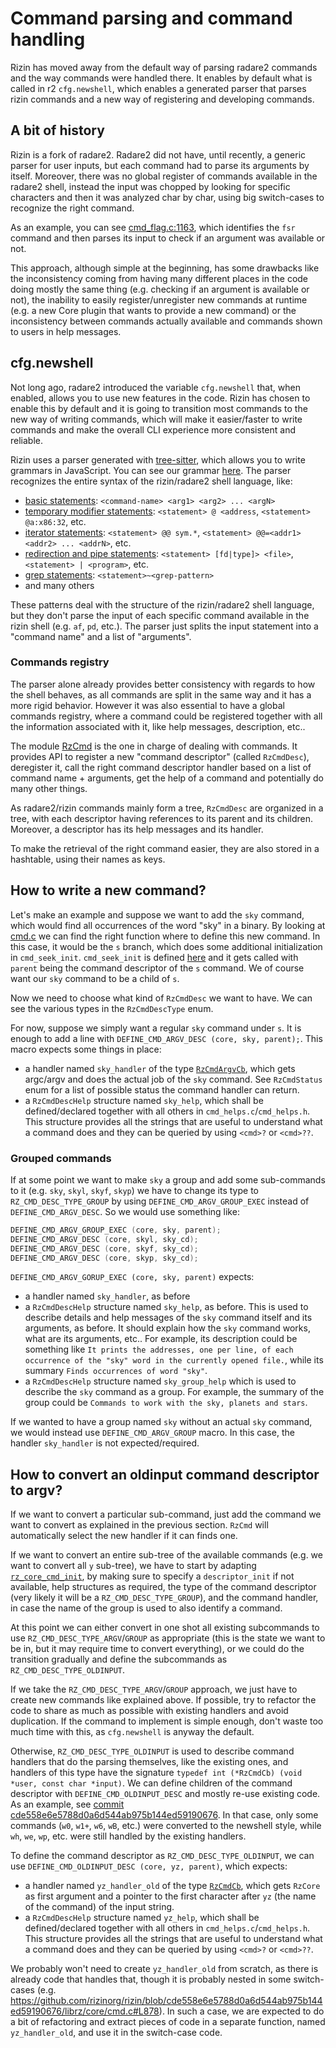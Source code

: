 # Command parsing and command handling

Rizin has moved away from the default way of parsing radare2 commands and the
way commands were handled there. It enables by default what is called in r2
`cfg.newshell`, which enables a generated parser that parses rizin commands and
a new way of registering and developing commands.

## A bit of history

Rizin is a fork of radare2. Radare2 did not have, until recently, a generic
parser for user inputs, but each command had to parse its arguments by
itself. Moreover, there was no global register of commands available in the
radare2 shell, instead the input was chopped by looking for specific characters
and then it was analyzed char by char, using big switch-cases to recognize the
right command.

As an example, you can see
[cmd_flag.c:1163](https://github.com/rizinorg/rizin/blob/cde558e6e5788d0a6d544ab975b144ed59190676/librz/core/cmd_flag.c#L1163),
which identifies the `fsr` command and then parses its input to check if an
argument was available or not.

This approach, although simple at the beginning, has some drawbacks like the
inconsistency coming from having many different places in the code doing mostly
the same thing (e.g. checking if an argument is available or not), the
inability to easily register/unregister new commands at runtime (e.g. a new Core
plugin that wants to provide a new command) or the inconsistency between
commands actually available and commands shown to users in help messages.

## cfg.newshell

Not long ago, radare2 introduced the variable `cfg.newshell` that, when enabled,
allows you to use new features in the code. Rizin has chosen to enable this by
default and it is going to transition most commands to the new way of writing
commands, which will make it easier/faster to write commands and make
the overall CLI experience more consistent and reliable.

Rizin uses a parser generated with
[tree-sitter](https://tree-sitter.github.io/tree-sitter/), which allows you to
write grammars in JavaScript. You can see our grammar
[here](https://github.com/rizinorg/rizin/blob/dev/shlr/rizin-shell-parser/grammar.js).
The parser recognizes the entire syntax of the rizin/radare2 shell language, like:

- [basic statements](https://github.com/rizinorg/rizin/blob/cde558e6e5788d0a6d544ab975b144ed59190676/shlr/rizin-shell-parser/grammar.js#L330): `<command-name> <arg1> <arg2> ... <argN>`
- [temporary modifier statements](https://github.com/rizinorg/rizin/blob/cde558e6e5788d0a6d544ab975b144ed59190676/shlr/rizin-shell-parser/grammar.js#L124): `<statement> @ <address`, `<statement> @a:x86:32`, etc.
- [iterator statements](https://github.com/rizinorg/rizin/blob/cde558e6e5788d0a6d544ab975b144ed59190676/shlr/rizin-shell-parser/grammar.js#L142): `<statement> @@ sym.*`, `<statement> @@=<addr1> <addr2> ... <addrN>`, etc.
- [redirection and pipe statements](https://github.com/rizinorg/rizin/blob/cde558e6e5788d0a6d544ab975b144ed59190676/shlr/rizin-shell-parser/grammar.js#L177): `<statement> [fd|type]> <file>`, `<statement> | <program>`, etc.
- [grep statements](https://github.com/rizinorg/rizin/blob/cde558e6e5788d0a6d544ab975b144ed59190676/shlr/rizin-shell-parser/grammar.js#L184): `<statement>~<grep-pattern>`
- and many others

These patterns deal with the structure of the rizin/radare2 shell language, but
they don't parse the input of each specific command available in the rizin
shell (e.g. `af`, `pd`, etc.). The parser just splits the input statement into a
"command name" and a list of "arguments".

### Commands registry

The parser alone already provides better consistency with regards to how the
shell behaves, as all commands are split in the same way and it has a more rigid
behavior. However it was also essential to have a global commands registry,
where a command could be registered together with all the information associated
with it, like help messages, description, etc..

The module
[RzCmd](https://github.com/rizinorg/rizin/blob/cde558e6e5788d0a6d544ab975b144ed59190676/librz/include/rz_cmd.h)
is the one in charge of dealing with commands. It provides API to register a new
"command descriptor" (called `RzCmdDesc`), deregister it, call the right command
descriptor handler based on a list of command name + arguments, get the help of
a command and potentially do many other things.

As radare2/rizin commands mainly form a tree, `RzCmdDesc` are organized in a
tree, with each descriptor having references to its parent and its children.
Moreover, a descriptor has its help messages and its handler.

To make the retrieval of the right command easier, they are also stored in a
hashtable, using their names as keys.

## How to write a new command?

Let's make an example and suppose we want to add the `sky` command, which would
find all occurrences of the word "sky" in a binary. By looking at
[cmd.c](https://github.com/rizinorg/rizin/blob/cde558e6e5788d0a6d544ab975b144ed59190676/librz/core/cmd.c#L7118)
we can find the right function where to define this new command. In this case,
it would be the `s` branch, which does some additional initialization in
`cmd_seek_init`. `cmd_seek_init` is defined
[here](https://github.com/rizinorg/rizin/blob/cde558e6e5788d0a6d544ab975b144ed59190676/librz/core/cmd_seek.c#L65)
and it gets called with `parent` being the command descriptor of the `s`
command. We of course want our `sky` command to be a child of `s`.

Now we need to choose what kind of `RzCmdDesc` we want to have. We can see the
various types in the `RzCmdDescType` enum.

For now, suppose we simply want a regular `sky` command under `s`. It is enough
to add a line with `DEFINE_CMD_ARGV_DESC (core, sky, parent);`. This macro
expects some things in place:

- a handler named `sky_handler` of the type
  [`RzCmdArgvCb`](https://github.com/rizinorg/rizin/blob/cde558e6e5788d0a6d544ab975b144ed59190676/librz/include/rz_cmd.h#L29),
  which gets argc/argv and does the actual job of the `sky` command. See
  `RzCmdStatus` enum for a list of possible status the command handler can
  return.
- a `RzCmdDescHelp` structure named `sky_help`, which shall be defined/declared
  together with all others in `cmd_helps.c`/`cmd_helps.h`. This structure
  provides all the strings that are useful to understand what a command does and
  they can be queried by using `<cmd>?` or `<cmd>??`.
  
### Grouped commands

If at some point we want to make `sky` a group and add some sub-commands to it
(e.g. `sky`, `skyl`, `skyf`, `skyp`) we have to change its type to
`RZ_CMD_DESC_TYPE_GROUP` by using `DEFINE_CMD_ARGV_GROUP_EXEC` instead of
`DEFINE_CMD_ARGV_DESC`. So we would use something like:
```C
DEFINE_CMD_ARGV_GROUP_EXEC (core, sky, parent);
DEFINE_CMD_ARGV_DESC (core, skyl, sky_cd);
DEFINE_CMD_ARGV_DESC (core, skyf, sky_cd);
DEFINE_CMD_ARGV_DESC (core, skyp, sky_cd);
```

`DEFINE_CMD_ARGV_GORUP_EXEC (core, sky, parent)` expects:
- a handler named `sky_handler`, as before
- a `RzCmdDescHelp` structure named `sky_help`, as before. This is used to
  describe details and help messages of the `sky` command itself and its arguments, as before. It should
  explain how the `sky` command works, what are its arguments, etc.. For
  example, its description could be something like `It prints the addresses, one per
  line, of each occurrence of the "sky" word in the currently opened file.`,
  while its summary `Finds occurrences of word "sky"`.
- a `RzCmdDescHelp` structure named `sky_group_help` which is used to describe
  the `sky` command as a group. For example, the summary of the group could be
  `Commands to work with the sky, planets and stars`.
  
If we wanted to have a group named `sky` without an actual `sky` command, we
would instead use `DEFINE_CMD_ARGV_GROUP` macro. In this case, the handler
`sky_handler` is not expected/required.

## How to convert an oldinput command descriptor to argv?

If we want to convert a particular sub-command, just add the command we want
to convert as explained in the previous section. `RzCmd` will automatically
select the new handler if it can finds one.

If we want to convert an entire sub-tree of the available commands (e.g. we want
to convert all `y` sub-tree), we have to start by adapting
[`rz_core_cmd_init`](https://github.com/rizinorg/rizin/blob/cde558e6e5788d0a6d544ab975b144ed59190676/librz/core/cmd.c#L7176),
by making sure to specify a `descriptor_init` if not available, help structures
as required, the type of the command descriptor (very likely it will be a
`RZ_CMD_DESC_TYPE_GROUP`), and the command handler, in case the name of the
group is used to also identify a command.

At this point we can either convert in one shot all existing subcommands to use
`RZ_CMD_DESC_TYPE_ARGV`/`GROUP` as appropriate (this is the state we want to be
in, but it may require time to convert everything), or we could do the
transition gradually and define the subcommands as `RZ_CMD_DESC_TYPE_OLDINPUT`.

If we take the `RZ_CMD_DESC_TYPE_ARGV`/`GROUP` approach, we just have to
create new commands like explained above. If possible, try to refactor the code
to share as much as possible with existing handlers and avoid duplication. If
the command to implement is simple enough, don't waste too much time with this,
as `cfg.newshell` is anyway the default.

Otherwise, `RZ_CMD_DESC_TYPE_OLDINPUT` is used to describe command handlers that
do the parsing themselves, like the existing ones, and handlers of this type
have the signature `typedef int (*RzCmdCb) (void *user, const char *input)`. We
can define children of the command descriptor with `DEFINE_CMD_OLDINPUT_DESC`
and mostly re-use existing code. As an example, see [commit
cde558e6e5788d0a6d544ab975b144ed59190676](https://github.com/rizinorg/rizin/blob/cde558e6e5788d0a6d544ab975b144ed59190676/librz/core/cmd_write.c#L2174).
In that case, only some commands (`w0`, `w1+`, `w6`, `wB`, etc.) were converted
to the newshell style, while `wh`, `we`, `wp`, etc. were still handled by the
existing handlers.

To define the command descriptor as `RZ_CMD_DESC_TYPE_OLDINPUT`, we can use
`DEFINE_CMD_OLDINPUT_DESC (core, yz, parent)`, which expects:
- a handler named `yz_handler_old` of the type
  [`RzCmdCb`](https://github.com/rizinorg/rizin/blob/cde558e6e5788d0a6d544ab975b144ed59190676/librz/include/rz_cmd.h#L28),
  which gets `RzCore` as first argument and a pointer to the first character
  after `yz` (the name of the command) of the input string.
- a `RzCmdDescHelp` structure named `yz_help`, which shall be defined/declared
  together with all others in `cmd_helps.c`/`cmd_helps.h`. This structure
  provides all the strings that are useful to understand what a command does and
  they can be queried by using `<cmd>?` or `<cmd>??`.
  
We probably won't need to create `yz_handler_old` from scratch, as there is
already code that handles that, though it is probably nested in some
switch-cases (e.g.
https://github.com/rizinorg/rizin/blob/cde558e6e5788d0a6d544ab975b144ed59190676/librz/core/cmd.c#L878).
In such a case, we are expected to do a bit of refactoring and extract pieces of
code in a separate function, named `yz_handler_old`, and use it in the
switch-case code.
